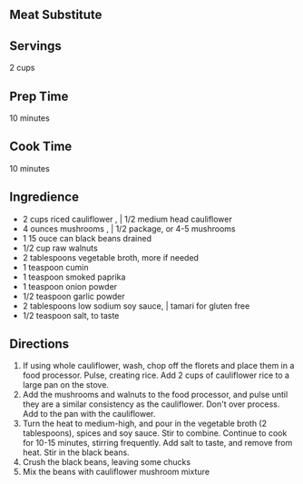 ## Meat Substitute 

## Servings 

2 cups 

## Prep Time 

10 minutes 

## Cook Time 

10 minutes 

## Ingredience

* 2 cups riced cauliflower , | 1/2 medium head cauliflower
* 4 ounces mushrooms , | 1/2 package, or 4-5 mushrooms
* 1 15 ouce can black beans drained
* 1/2 cup raw walnuts
* 2 tablespoons vegetable broth, more if needed
* 1 teaspoon cumin
* 1 teaspoon smoked paprika
* 1 teaspoon onion powder
* 1/2 teaspoon garlic powder
* 2 tablespoons low sodium soy sauce, | tamari for gluten free
* 1/2 teaspoon salt, to taste
 
## Directions

1. If using whole cauliflower, wash, chop off the florets and place them in a food processor. Pulse, creating rice. Add 2 cups of cauliflower rice to a large pan on the stove. 
2. Add the mushrooms and walnuts to the food processor, and pulse until they are a similar consistency as the cauliflower. Don't over process. Add to the pan with the cauliflower.
3. Turn the heat to medium-high, and pour in the vegetable broth (2 tablespoons), spices and soy sauce. Stir to combine. Continue to cook for 10-15 minutes, stirring frequently. Add salt to taste, and remove from heat. Stir in the black beans.
4. Crush the black beans, leaving some chucks
5. Mix the beans with cauliflower mushroom mixture
